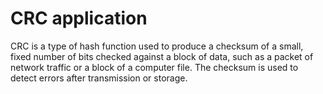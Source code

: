 # CRC application

CRC is a type of hash function used to produce a checksum of a small, fixed number of bits checked against a block of data, such as a packet of network traffic or a block of a computer file. The checksum is used to detect errors after transmission or storage.
